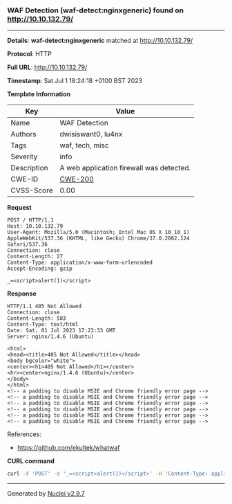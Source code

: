 ### WAF Detection (waf-detect:nginxgeneric) found on http://10.10.132.79/

----
**Details**: **waf-detect:nginxgeneric** matched at http://10.10.132.79/

**Protocol**: HTTP

**Full URL**: http://10.10.132.79/

**Timestamp**: Sat Jul 1 18:24:18 +0100 BST 2023

**Template Information**

| Key | Value |
| --- | --- |
| Name | WAF Detection |
| Authors | dwisiswant0, lu4nx |
| Tags | waf, tech, misc |
| Severity | info |
| Description | A web application firewall was detected. |
| CWE-ID | [CWE-200](https://cwe.mitre.org/data/definitions/200.html) |
| CVSS-Score | 0.00 |

**Request**
```http
POST / HTTP/1.1
Host: 10.10.132.79
User-Agent: Mozilla/5.0 (Macintosh; Intel Mac OS X 10_10_1) AppleWebKit/537.36 (KHTML, like Gecko) Chrome/37.0.2062.124 Safari/537.36
Connection: close
Content-Length: 27
Content-Type: application/x-www-form-urlencoded
Accept-Encoding: gzip

_=<script>alert(1)</script>
```

**Response**
```http
HTTP/1.1 405 Not Allowed
Connection: close
Content-Length: 583
Content-Type: text/html
Date: Sat, 01 Jul 2023 17:23:33 GMT
Server: nginx/1.4.6 (Ubuntu)

<html>
<head><title>405 Not Allowed</title></head>
<body bgcolor="white">
<center><h1>405 Not Allowed</h1></center>
<hr><center>nginx/1.4.6 (Ubuntu)</center>
</body>
</html>
<!-- a padding to disable MSIE and Chrome friendly error page -->
<!-- a padding to disable MSIE and Chrome friendly error page -->
<!-- a padding to disable MSIE and Chrome friendly error page -->
<!-- a padding to disable MSIE and Chrome friendly error page -->
<!-- a padding to disable MSIE and Chrome friendly error page -->
<!-- a padding to disable MSIE and Chrome friendly error page -->

```

References: 
- https://github.com/ekultek/whatwaf

**CURL command**
```sh
curl -X 'POST' -d '_=<script>alert(1)</script>' -H 'Content-Type: application/x-www-form-urlencoded' -H 'Host: 10.10.132.79' -H 'User-Agent: Mozilla/5.0 (Macintosh; Intel Mac OS X 10_10_1) AppleWebKit/537.36 (KHTML, like Gecko) Chrome/37.0.2062.124 Safari/537.36' 'http://10.10.132.79/'
```

----

Generated by [Nuclei v2.9.7](https://github.com/projectdiscovery/nuclei)